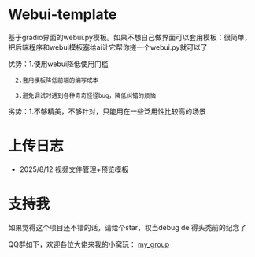 # Webui-template
基于gradio界面的webui.py模板。如果不想自己做界面可以套用模板：很简单，把后端程序和webui模板塞给ai让它帮你搓一个webui.py就可以了

优势：1.使用webui降低使用门槛

      2.套用模板降低前端的编写成本
      
      3.避免调试时遇到各种奇奇怪怪bug，降低纠错的烦恼

劣势：1.不够精美，不够针对，只能用在一些泛用性比较高的场景
# 上传日志
- 2025/8/12 视频文件管理+预览模板
# 支持我
如果觉得这个项目还不错的话，请给个star，权当debug de 得头秃前的纪念了

QQ群如下，欢迎各位大佬来我的小窝玩：
[my_group](https://github.com/AntheaLaffy/resources/raw/main/my_group.png)
